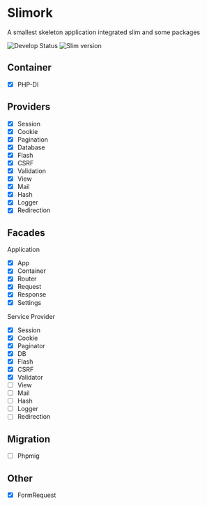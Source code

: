 # Slimork

A smallest skeleton application integrated slim and some packages

![Develop Status](https://img.shields.io/badge/status-developing-yellowgreen.svg)
![Slim version](https://img.shields.io/badge/slim-3.x-green.svg)

## Container

- [X] PHP-DI

## Providers

- [X] Session
- [X] Cookie
- [X] Pagination
- [X] Database
- [X] Flash
- [X] CSRF
- [X] Validation
- [X] View
- [X] Mail
- [X] Hash
- [X] Logger
- [X] Redirection

## Facades

Application

- [X] App
- [X] Container
- [X] Router
- [X] Request
- [X] Response
- [X] Settings

Service Provider

- [X] Session
- [X] Cookie
- [X] Paginator
- [X] DB
- [X] Flash
- [X] CSRF
- [X] Validator
- [ ] View
- [ ] Mail
- [ ] Hash
- [ ] Logger
- [ ] Redirection

## Migration

- [ ] Phpmig

## Other

- [X] FormRequest
